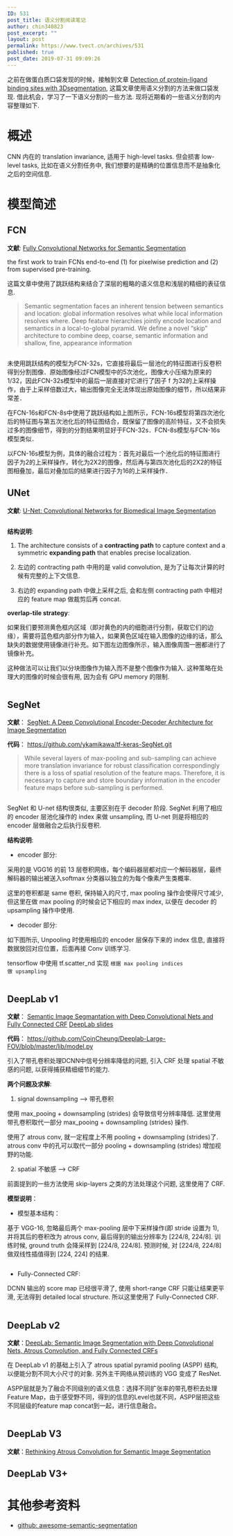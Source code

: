```yaml
---
ID: 531
post_title: 语义分割阅读笔记
author: chin340823
post_excerpt: ""
layout: post
permalink: https://www.tvect.cn/archives/531
published: true
post_date: 2019-07-31 09:09:26
---
```

之前在做蛋白质口袋发现的时候，接触到文章 <a href="https://arxiv.org/abs/1904.06517">Detection of protein-ligand binding sites with 3Dsegmentation</a>, 这篇文章使用语义分割的方法来做口袋发现. 借此机会，学习了一下语义分割的一些方法. 现将近期看的一些语义分割的内容整理如下.

<h1>概述</h1>

CNN 内在的 translation invariance, 适用于 high-level tasks. 但会损害 low-level tasks, 比如在语义分割任务中, 我们想要的是精确的位置信息而不是抽象化之后的空间信息.

<h1>模型简述</h1>

<h2>FCN</h2>

<strong>文献</strong>: <a href="https://arxiv.org/abs/1411.4038">Fully Convolutional Networks for Semantic Segmentation</a>

the first work to train FCNs end-to-end (1) for pixelwise prediction and (2) from supervised pre-training.

这篇文章中使用了跳跃结构来结合了深层的粗略的语义信息和浅层的精细的表征信息.

<blockquote>
  Semantic segmentation faces an inherent tension between semantics and location: global information resolves what while local information resolves where. Deep feature hierarchies jointly encode location and semantics in a local-to-global pyramid. We define a novel “skip” architecture to combine deep, coarse, semantic information and shallow, fine, appearance information
</blockquote>

<img src="https://www.tvect.cn/wp-content/uploads/2019/07/fcn.png" alt="" />

未使用跳跃结构的模型为FCN-32s，它直接将最后一层池化的特征图进行反卷积得到分割图像．原始图像经过FCN模型中的5次池化，图像大小压缩为原来的1/32，因此FCN-32s模型中的最后一层直接对它进行了因子 f 为32的上采样操作，由于上采样倍数过大，输出图像完全无法体现出原始图像的细节，所以结果非常差．

在FCN-16s和FCN-8s中使用了跳跃结构如上图所示，FCN-16s模型将第四次池化后的特征图与第五次池化后的特征图结合，既保留了图像的高阶特征，又不会损失过多的图像细节，得到的分割结果明显好于FCN-32s．FCN-8s模型与FCN-16s模型类似．

以FCN-16s模型为例，具体的融合过程为：首先对最后一个池化后的特征图进行因子为2的上采样操作，转化为2X2的图像，然后再与第四次池化后的2X2的特征图相叠加，最后对叠加后的结果进行因子为16的上采样操作．

<h2>UNet</h2>

<strong>文献</strong>: <a href="https://arxiv.org/abs/1505.04597">U-Net: Convolutional Networks for Biomedical Image Segmentation</a>

<img src="https://www.tvect.cn/wp-content/uploads/2019/07/unet.png" alt="" />

<strong>结构说明</strong>:
1. The architecture consists of a <strong>contracting path</strong> to capture context and a symmetric <strong>expanding path</strong> that enables precise localization.

<ol start="2">
<li>左边的 contracting path 中用的是 valid convolution, 是为了让每次计算的时候有完整的上下文信息.</p></li>
<li><p>右边的 expanding path 中做上采样之后, 会和左侧 contracting path 中相对应的 feature map 做裁剪后再 concat.</p></li>
</ol>

<p><strong>overlap-tile strategy</strong>:

如果我们要预测黄色框内区域（即对黄色的内的细胞进行分割，获取它们的边缘），需要将蓝色框内部分作为输入，如果黄色区域在输入图像的边缘的话，那么缺失的数据使用镜像进行补充。如下图左边图像所示，输入图像周围一圈都进行了镜像补充。

这种做法可以让我们以分块图像作为输入而不是整个图像作为输入. 这种策略在处理大的图像的时候会很有用, 因为会有 GPU memory 的限制.

<img src="https://www.tvect.cn/wp-content/uploads/2019/07/overlap-tile.png" alt="" />

<h2>SegNet</h2>

<strong>文献</strong>： <a href="https://arxiv.org/abs/1511.00561">SegNet: A Deep Convolutional Encoder-Decoder Architecture for Image Segmentation</a>

<strong>代码</strong>： https://github.com/ykamikawa/tf-keras-SegNet.git

<blockquote>
  While several layers of max-pooling and sub-sampling can achieve more translation invariance for robust classification correspondingly there is a loss of spatial resolution of the feature maps.
  Therefore, it is necessary to capture and store boundary information in the encoder feature maps before sub-sampling is performed.
</blockquote>

<img src="https://www.tvect.cn/wp-content/uploads/2019/07/segnet.png" alt="" />

SegNet 和 U-net 结构很类似, 主要区别在于 decoder 阶段. SegNet 利用了相应的 encoder 层池化操作的 index 来做 unsampling, 而 U-net 则是将相应的 encoder 层做融合之后执行反卷积.

<strong>结构说明</strong>:

<ul>
<li>encoder 部分:</li>
</ul>

采用的是 VGG16 的前 13 层卷积网络，每个编码器层都对应一个解码器层，最终解码器的输出被送入softmax 分类器以独立的为每个像素产生类概率.

这里的卷积都是 same 卷积, 保持输入的尺寸, max pooling 操作会使得尺寸减少, 但这里在做 max pooling 的时候会记下相应的 max index, 以便在 decoder 的 upsampling 操作中使用.

<ul>
<li>decoder 部分:</li>
</ul>

如下图所示, Unpooling 时使用相应的 encoder 层保存下来的 index 信息, 直接将数据放回对应位置，后面再接 Conv 训练学习.

tensorflow 中使用 tf.scatter_nd 实现 <code>根据 max pooling indices 做 upsampling</code>

<img src="https://www.tvect.cn/wp-content/uploads/2019/07/unpooing_with_index.png" alt="" />

<h2>DeepLab v1</h2>

<strong>文献</strong>：
<a href="https://arxiv.org/abs/1606.00915">Semantic Image Segmantation with Deep Convolutional Nets and Fully Connected CRF</a>
<a href="http://vision.cs.utexas.edu/381V-fall2016/slides/kelle_paper.pdf">DeepLab slides</a>

<strong>代码</strong>： https://github.com/CoinCheung/Deeplab-Large-FOV/blob/master/lib/model.py

引入了带孔卷积处理DCNN中信号分辨率降低的问题, 引入 CRF 处理 spatial 不敏感的问题, 以获得捕获精细细节的能力.

<strong>两个问题及求解</strong>:

<ol>
<li>signal downsampling  --> 带孔卷积</li>
</ol>

使用 max_pooing + downsampling (strides) 会导致信号分辨率降低. 这里使用带孔卷积取代一部分 max_pooing + downsampling (strides) 操作.

使用了 atrous conv, 就一定程度上不用 pooling + downsampling (strides)了. atrous conv 中的孔可以取代一部分 pooling + downsampling (strides) 增加视野的功能.

<ol start="2">
<li>spatial 不敏感  --> CRF</li>
</ol>

前面提到的一些方法使用 skip-layers 之类的方法处理这个问题, 这里使用了 CRF.

<strong>模型说明</strong>：

<ul>
<li>模型基本结构：</li>
</ul>

基于 VGG-16, 忽略最后两个 max-pooling 层中下采样操作(即 stride 设置为 1), 并将其后的卷积改为 atrous conv,  最后得到的输出分辨率为 [224/8, 224/8].
训练时候, ground truth 会降采样到 [224/8, 224/8].
预测时候, 对 [224/8, 224/8] 做双线性插值得到 [224, 224] 的结果.

<img src="https://www.tvect.cn/wp-content/uploads/2019/07/vgg-16-1024x282.png" alt="" />

<ul>
<li>Fully-Connected CRF:</li>
</ul>

DCNN 输出的 score map 已经很平滑了, 使用 short-range CRF 只能让结果更平滑, 无法得到 detailed local structure.
所以这里使用了 Fully-Connected CRF.

<img src="https://www.tvect.cn/wp-content/uploads/2019/07/fc-crf.png" alt="" />

<h2>DeepLab v2</h2>

<strong>文献</strong>：<a href="https://arxiv.org/abs/1606.00915">DeepLab: Semantic Image Segmentation with Deep Convolutional Nets, Atrous Convolution, and Fully Connected CRFs</a>

在 DeepLab v1 的基础上引入了  atrous spatial pyramid pooling (ASPP) 结构, 以便能分割不同大小尺寸的对象. 另外主干网络从预训练的 VGG 变成了 ResNet.

ASPP层就是为了融合不同级别的语义信息：选择不同扩张率的带孔卷积去处理 Feature Map，由于感受野不同，得到的信息的Level也就不同，ASPP层把这些不同层级的feature map concat到一起，进行信息融合。

<img src="https://www.tvect.cn/wp-content/uploads/2019/07/aspp.png" alt="" />

<h2>DeepLab V3</h2>

<strong>文献</strong>：<a href="https://arxiv.org/abs/1706.05587">Rethinking Atrous Convolution for Semantic Image Segmentation</a>

<h2>DeepLab V3+</h2>

<h1>其他参考资料</h1>

<ul>
<li><a href="https://github.com/mrgloom/awesome-semantic-segmentation">github: awesome-semantic-segmentation</a></li>
</ul>